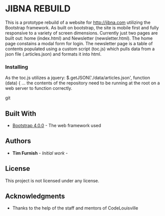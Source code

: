 # JIBNA REBUILD

This is a prototype rebuild of a website for http://jibna.com utilizing the Bootstrap framework. As built on bootstrap, the site is mobile first and fully responsive to a variety of screen dimensions. Currently just two pages are built out: home (index.html) and Newsletter (newsletter.html). The home page constains a modal form for login. The newsletter page is a table of contents populated using a custom script (toc.js) which pulls data from a json file (.articles.json) and formats it into html. 

### Installing

As the toc.js utilizes a jquery: $.getJSON('./data/articles.json', function (data) { ...
the contents of the repository need to be running at the root on a web server to function correctly.

git

## Built With

* [Bootstrap 4.0.0](https://getbootstrap.com/docs/4.1/getting-started/introduction/) - The web framework used

## Authors

* **Tim Furnish** - *Initial work* - 



## License

This project is not licensed under any license.

## Acknowledgments

* Thanks to the help of the staff and mentors of CodeLouisville


